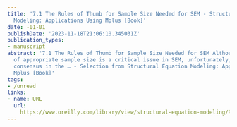 ```yaml
---
title: '7.1 The Rules of Thumb for Sample Size Needed for SEM - Structural Equation
  Modeling: Applications Using Mplus [Book]'
date: -01-01
publishDate: '2023-11-18T21:06:10.345031Z'
publication_types:
- manuscript
abstract: '7.1 The Rules of Thumb for Sample Size Needed for SEM Although determination
  of appropriate sample size is a critical issue in SEM, unfortunately, there is no
  consensus in the … - Selection from Structural Equation Modeling: Applications Using
  Mplus [Book]'
tags:
- /unread
links:
- name: URL
  url: 
    https://www.oreilly.com/library/view/structural-equation-modeling/9781118356302/c07anchor-1.html
---
```

